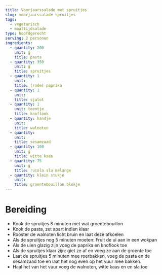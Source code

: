 ```yaml
---
title: Voorjaarssalade met spruitjes
slug: voorjaarssalade-spruitjes
tags:
  - vegetarisch
  - maaltijdsalade
type: hoofdgerecht
serving: 2 personen
ingredients:
  - quantity: 200
    unit: g
    title: pasta
  - quantity: 350
    unit: g
    title: spruitjes
  - quantity: 1
    unit:
    title: (rode) paprika
  - quantity: 1
    unit:
    title: sjalot
  - quantity: 1
    unit: teentje
    title: knoflook
  - quantity: handje
    unit:
    title: walnoten
  - quantity:
    unit:
    title: sesamzaad
  - quantity: 100
    unit: g
    title: witte kaas
  - quantity: 75
    unit: g
    title: rucola sla melange
  - quantity: klein stukje
    unit:
    title: groentebouillon blokje
---
```


# Bereiding

- Kook de spruitjes 8 minuten met wat groentebouillon
- Kook de pasta, zet apart indien klaar
- Rooster de walnoten licht bruin en laat deze afkoelen
- Als de spruitjes nog 5 minuten moeten: Fruit de ui aan in een wokpan
- Als de uien glazig zijn voeg de paprika en knoflook toe
- Als de spruitjes klaar zijn: giet ze af en voeg ze aan de groente toe
- Laat de spruitjes 5 minuten mee roerbakken, voeg de pasta en de sesamzaad toe en laat het nog even op het vuur mee bakken.
- Haal het van het vuur voeg de walnoten, witte kaas en en sla toe
